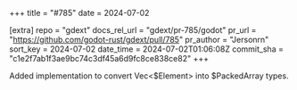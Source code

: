 +++
title = "#785"
date = 2024-07-02

[extra]
repo = "gdext"
docs_rel_url = "gdext/pr-785/godot"
pr_url = "https://github.com/godot-rust/gdext/pull/785"
pr_author = "Jersonrn"
sort_key = 2024-07-02
date_time = 2024-07-02T01:06:08Z
commit_sha = "c1e2f7ab1f3ae9bc74c3df45a6d9fc8ce838ce82"
+++

Added implementation to convert Vec<$Element> into $PackedArray types.
